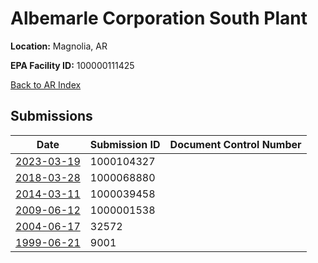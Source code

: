 # Albemarle Corporation South Plant

**Location:** Magnolia, AR

**EPA Facility ID:** 100000111425

[Back to AR Index](../../index.md)

## Submissions

| Date | Submission ID | Document Control Number |
|------|--------------|-------------------------|
| [2023-03-19](submissions/1000104327.md) | 1000104327 |  |
| [2018-03-28](submissions/1000068880.md) | 1000068880 |  |
| [2014-03-11](submissions/1000039458.md) | 1000039458 |  |
| [2009-06-12](submissions/1000001538.md) | 1000001538 |  |
| [2004-06-17](submissions/32572.md) | 32572 |  |
| [1999-06-21](submissions/9001.md) | 9001 |  |

